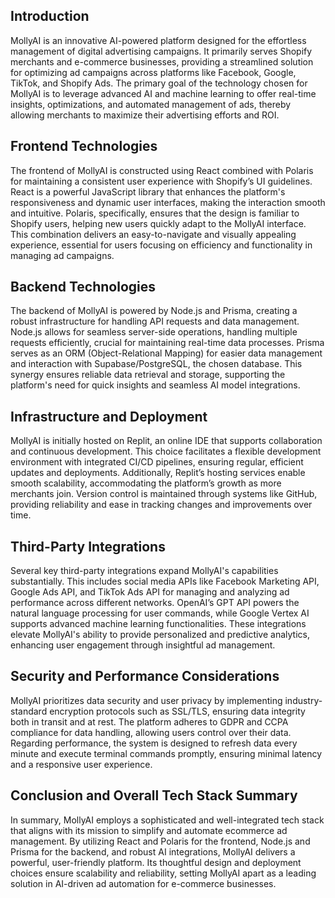 ## Introduction

MollyAI is an innovative AI-powered platform designed for the effortless management of digital advertising campaigns. It primarily serves Shopify merchants and e-commerce businesses, providing a streamlined solution for optimizing ad campaigns across platforms like Facebook, Google, TikTok, and Shopify Ads. The primary goal of the technology chosen for MollyAI is to leverage advanced AI and machine learning to offer real-time insights, optimizations, and automated management of ads, thereby allowing merchants to maximize their advertising efforts and ROI.

## Frontend Technologies

The frontend of MollyAI is constructed using React combined with Polaris for maintaining a consistent user experience with Shopify’s UI guidelines. React is a powerful JavaScript library that enhances the platform's responsiveness and dynamic user interfaces, making the interaction smooth and intuitive. Polaris, specifically, ensures that the design is familiar to Shopify users, helping new users quickly adapt to the MollyAI interface. This combination delivers an easy-to-navigate and visually appealing experience, essential for users focusing on efficiency and functionality in managing ad campaigns.

## Backend Technologies

The backend of MollyAI is powered by Node.js and Prisma, creating a robust infrastructure for handling API requests and data management. Node.js allows for seamless server-side operations, handling multiple requests efficiently, crucial for maintaining real-time data processes. Prisma serves as an ORM (Object-Relational Mapping) for easier data management and interaction with Supabase/PostgreSQL, the chosen database. This synergy ensures reliable data retrieval and storage, supporting the platform's need for quick insights and seamless AI model integrations.

## Infrastructure and Deployment

MollyAI is initially hosted on Replit, an online IDE that supports collaboration and continuous development. This choice facilitates a flexible development environment with integrated CI/CD pipelines, ensuring regular, efficient updates and deployments. Additionally, Replit’s hosting services enable smooth scalability, accommodating the platform’s growth as more merchants join. Version control is maintained through systems like GitHub, providing reliability and ease in tracking changes and improvements over time.

## Third-Party Integrations

Several key third-party integrations expand MollyAI's capabilities substantially. This includes social media APIs like Facebook Marketing API, Google Ads API, and TikTok Ads API for managing and analyzing ad performance across different networks. OpenAI’s GPT API powers the natural language processing for user commands, while Google Vertex AI supports advanced machine learning functionalities. These integrations elevate MollyAI's ability to provide personalized and predictive analytics, enhancing user engagement through insightful ad management.

## Security and Performance Considerations

MollyAI prioritizes data security and user privacy by implementing industry-standard encryption protocols such as SSL/TLS, ensuring data integrity both in transit and at rest. The platform adheres to GDPR and CCPA compliance for data handling, allowing users control over their data. Regarding performance, the system is designed to refresh data every minute and execute terminal commands promptly, ensuring minimal latency and a responsive user experience.

## Conclusion and Overall Tech Stack Summary

In summary, MollyAI employs a sophisticated and well-integrated tech stack that aligns with its mission to simplify and automate ecommerce ad management. By utilizing React and Polaris for the frontend, Node.js and Prisma for the backend, and robust AI integrations, MollyAI delivers a powerful, user-friendly platform. Its thoughtful design and deployment choices ensure scalability and reliability, setting MollyAI apart as a leading solution in AI-driven ad automation for e-commerce businesses.
